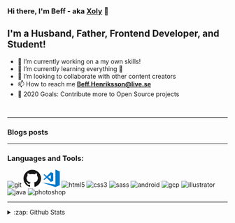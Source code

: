 ### Hi there, I'm Beff - aka [Xoly][website] 👋

## I'm a Husband, Father, Frontend Developer, and Student!

- 🔭 I’m currently working on a my own skills!
- 🌱 I’m currently learning everything 🤣
- 👯 I’m looking to collaborate with other content creators
- 📫 How to reach me **Beff.Henriksson@live.se**
- 🥅 2020 Goals: Contribute more to Open Source projects

<br />

---

### Blogs posts
<!-- BLOG-POST-LIST:START -->
<!-- BLOG-POST-LIST:END -->

---

### Languages and Tools:

<p align="left">
<img src="https://www.vectorlogo.zone/logos/git-scm/git-scm-icon.svg" alt="git" width="40" height="40"/>
<img src="https://raw.githubusercontent.com/github/explore/78df643247d429f6cc873026c0622819ad797942/topics/github/github.png" alt="GitHub" width="40px" height="40px"/>
<img src="https://raw.githubusercontent.com/github/explore/80688e429a7d4ef2fca1e82350fe8e3517d3494d/topics/visual-studio-code/visual-studio-code.png" alt="Visual Studio Code" width="40px" height="40px"/>
<img src="https://devicons.github.io/devicon/devicon.git/icons/html5/html5-original-wordmark.svg" alt="html5" width="40" height="40"/>
<img src="https://devicons.github.io/devicon/devicon.git/icons/css3/css3-original-wordmark.svg" alt="css3" width="40" height="40"/>
<img src="https://devicons.github.io/devicon/devicon.git/icons/sass/sass-original.svg" alt="sass" width="40" height="40"/>
<img src="https://devicons.github.io/devicon/devicon.git/icons/android/android-original-wordmark.svg" alt="android" width="40" height="40"/>
<img src="https://www.vectorlogo.zone/logos/google_cloud/google_cloud-icon.svg" alt="gcp" width="40" height="40"/>
<img src="https://www.vectorlogo.zone/logos/adobe_illustrator/adobe_illustrator-icon.svg" alt="illustrator" width="40" height="40"/>
<img src="https://devicons.github.io/devicon/devicon.git/icons/java/java-original-wordmark.svg" alt="java" width="40" height="40"/>
<img src="https://devicons.github.io/devicon/devicon.git/icons/photoshop/photoshop-plain.svg" alt="photoshop" width="40" height="40"/>
</p>


---

<details>
  <summary>:zap: Github Stats</summary>

  <img align="left" alt="Xoly's Github Stats" src="https://github-readme-stats.vercel.app/api?username=XolyExperience&show_icons=true&hide_border=true" />

</details>

[website]: https://xolyexperience.github.io/Testpage/
